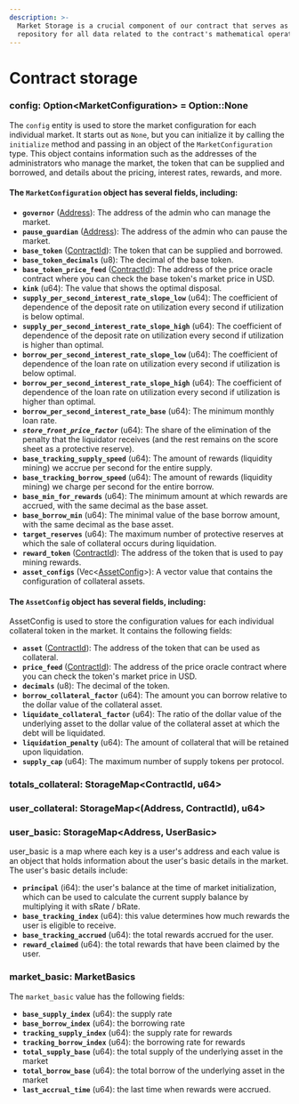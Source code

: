```yaml
---
description: >-
  Market Storage is a crucial component of our contract that serves as a central
  repository for all data related to the contract's mathematical operations.
---
```


# Contract storage

### config: Option\<MarketConfiguration> = Option::None

The `config` entity is used to store the market configuration for each individual market. It starts out as `None`, but you can initialize it by calling the `initialize` method and passing in an object of the `MarketConfiguration` type. This object contains information such as the addresses of the administrators who manage the market, the token that can be supplied and borrowed, and details about the pricing, interest rates, rewards, and more.&#x20;

#### The `MarketConfiguration` object has several fields, including:

* **`governor`** ([Address](https://fuellabs.github.io/fuels-rs/v0.35.1/types/address.html)): The address of the admin who can manage the market.
* **`pause_guardian`** ([Address](https://fuellabs.github.io/fuels-rs/v0.35.1/types/address.html)): The address of the admin who can pause the market.
* **`base_token`** ([ContractId](https://fuellabs.github.io/fuels-rs/v0.35.1/types/contract-id.html)): The token that can be supplied and borrowed.
* **`base_token_decimals`** (u8): The decimal of the base token.
* **`base_token_price_feed`** ([ContractId](https://fuellabs.github.io/fuels-rs/v0.35.1/types/contract-id.html)): The address of the price oracle contract where you can check the base token's market price in USD.
* **`kink`** (u64): The value that shows the optimal disposal.
* **`supply_per_second_interest_rate_slope_low`** (u64): The coefficient of dependence of the deposit rate on utilization every second if utilization is below optimal.
* **`supply_per_second_interest_rate_slope_high`** (u64): The coefficient of dependence of the deposit rate on utilization every second if utilization is higher than optimal.
* **`borrow_per_second_interest_rate_slope_low`** (u64): The coefficient of dependence of the loan rate on utilization every second if utilization is below optimal.
* **`borrow_per_second_interest_rate_slope_high`** (u64): The coefficient of dependence of the loan rate on utilization every second if utilization is higher than optimal.
* **`borrow_per_second_interest_rate_base`** (u64): The minimum monthly loan rate.
* _**`store_front_price_factor`**_ (u64): The share of the elimination of the penalty that the liquidator receives (and the rest remains on the score sheet as a protective reserve).
* **`base_tracking_supply_speed`** (u64): The amount of rewards (liquidity mining) we accrue per second for the entire supply.
* **`base_tracking_borrow_speed`** (u64): The amount of rewards (liquidity mining) we charge per second for the entire borrow.
* **`base_min_for_rewards`** (u64): The minimum amount at which rewards are accrued, with the same decimal as the base asset.
* **`base_borrow_min`** (u64): The minimal value of the base borrow amount, with the same decimal as the base asset.
* **`target_reserves`** (u64): The maximum number of protective reserves at which the sale of collateral occurs during liquidation.
* **`reward_token`** ([ContractId](https://fuellabs.github.io/fuels-rs/v0.35.1/types/contract-id.html)): The address of the token that is used to pay mining rewards.
* **`asset_configs`** (Vec<[AssetConfig](contract-storage.md#the-assetconfig-object-has-several-fields-including)>): A vector value that contains the configuration of collateral assets.

#### The `AssetConfig` object has several fields, including:

AssetConfig is used to store the configuration values for each individual collateral token in the market. It contains the following fields:

* **`asset`** ([ContractId](https://fuellabs.github.io/fuels-rs/v0.35.1/types/contract-id.html)): The address of the token that can be used as collateral.
* **`price_feed`** ([ContractId](https://fuellabs.github.io/fuels-rs/v0.35.1/types/contract-id.html)): The address of the price oracle contract where you can check the token's market price in USD.
* **`decimals`** (u8): The decimal of the token.
* **`borrow_collateral_factor`** (u64): The amount you can borrow relative to the dollar value of the collateral asset.
* **`liquidate_collateral_factor`** (u64): The ratio of the dollar value of the underlying asset to the dollar value of the collateral asset at which the debt will be liquidated.
* **`liquidation_penalty`** (u64): The amount of collateral that will be retained upon liquidation.
* **`supply_cap`** (u64): The maximum number of supply tokens per protocol.

### totals\_collateral: StorageMap\<ContractId, u64>

### user\_collateral: StorageMap<(Address, ContractId), u64>

### user\_basic: StorageMap\<Address, UserBasic>

user\_basic is a map where each key is a user's address and each value is an object that holds information about the user's basic details in the market. The user's basic details include:

* **`principal`** (i64): the user's balance at the time of market initialization, which can be used to calculate the current supply balance by multiplying it with sRate / bRate.
* **`base_tracking_index`** (u64): this value determines how much rewards the user is eligible to receive.
* **`base_tracking_accrued`** (u64): the total rewards accrued for the user.
* **`reward_claimed`** (u64): the total rewards that have been claimed by the user.

### market\_basic: MarketBasics

The `market_basic` value has the following fields:

* **`base_supply_index`** (u64): the supply rate
* **`base_borrow_index`** (u64): the borrowing rate
* **`tracking_supply_index`** (u64): the supply rate for rewards
* **`tracking_borrow_index`** (u64): the borrowing rate for rewards
* **`total_supply_base`** (u64): the total supply of the underlying asset in the market
* **`total_borrow_base`** (u64): the total borrow of the underlying asset in the market
* **`last_accrual_time`** (u64): the last time when rewards were accrued.

